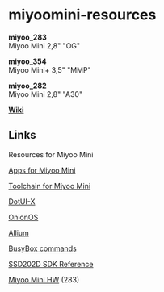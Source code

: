 # miyoomini-resources

**miyoo_283**  
Miyoo Mini 2,8" "OG"

**miyoo_354**  
Miyoo Mini+ 3,5" "MMP"

**miyoo_282**  
Miyoo Mini 2,8" "A30"

[**Wiki**](https://github.com/anzz1/miyoomini-resources/wiki)

## Links

Resources for Miyoo Mini

[Apps for Miyoo Mini](https://github.com/anzz1/miyoomini-apps)

[Toolchain for Miyoo Mini](https://github.com/anzz1/miyoomini-apps/#build-instructions)

[DotUI-X](https://github.com/anzz1/DotUI-X)

[OnionOS](https://github.com/OnionUI/Onion)

[Allium](https://github.com/goweiwen/Allium)

[BusyBox commands](https://busybox.net/downloads/BusyBox.html)

[SSD202D SDK Reference](https://wx.comake.online/doc/d8clf27cnes2-SSD20X/customer/development/arch/arch.html)

[Miyoo Mini HW](http://linux-chenxing.org/infinity2/miyoomini/) (283)

